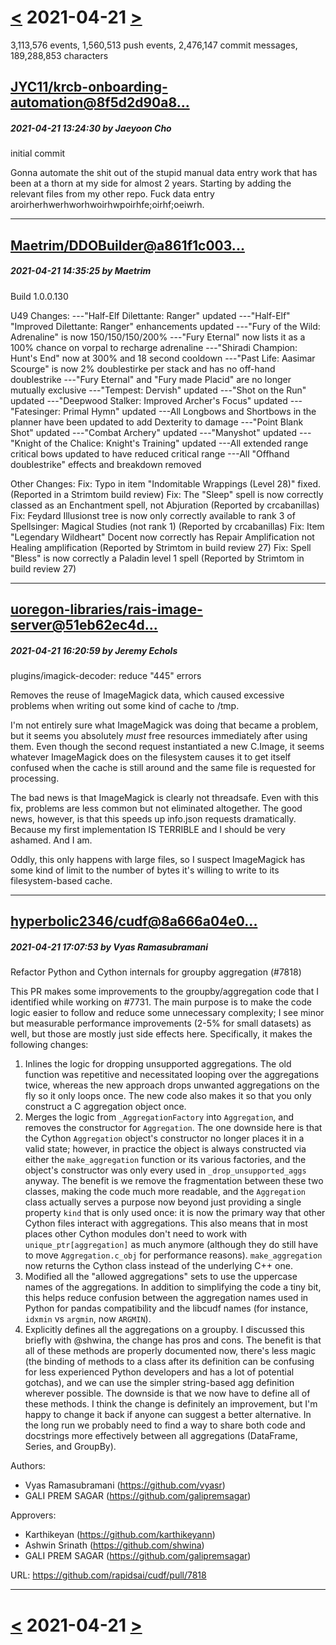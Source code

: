 # [<](2021-04-20.md) 2021-04-21 [>](2021-04-22.md)

3,113,576 events, 1,560,513 push events, 2,476,147 commit messages, 189,288,853 characters


## [JYC11/krcb-onboarding-automation@8f5d2d90a8...](https://github.com/JYC11/krcb-onboarding-automation/commit/8f5d2d90a8932cd0c08cdbaff50f2b2bb32158e4)
##### 2021-04-21 13:24:30 by Jaeyoon Cho

initial commit

Gonna automate the shit out of the stupid manual data entry work that has been at a thorn at my side for almost 2 years. Starting by adding the relevant files from my other repo. Fuck data entry aroirherhwerhworhwoirhwpoirhfe;oirhf;oeiwrh.

---
## [Maetrim/DDOBuilder@a861f1c003...](https://github.com/Maetrim/DDOBuilder/commit/a861f1c0034e277712660af83f373eca6ea1496e)
##### 2021-04-21 14:35:25 by Maetrim

Build 1.0.0.130

U49 Changes:
---"Half-Elf Dilettante: Ranger" updated
---"Half-Elf" "Improved Dilettante: Ranger" enhancements updated
---"Fury of the Wild: Adrenaline" is now 150/150/150/200%
---"Fury Eternal" now lists it as a 100% chance on vorpal to recharge adrenaline
---"Shiradi Champion: Hunt's End" now at 300% and 18 second cooldown
---"Past Life: Aasimar Scourge" is now 2% doublestirke per stack and has no off-hand doublestrike
---"Fury Eternal" and "Fury made Placid" are no longer mutually exclusive
---"Tempest: Dervish" updated
---"Shot on the Run" updated
---"Deepwood Stalker: Improved Archer's Focus" updated
---"Fatesinger: Primal Hymn" updated
---All Longbows and Shortbows in the planner have been updated to add Dexterity to damage
---"Point Blank Shot" updated
---"Combat Archery" updated
---"Manyshot" updated
---"Knight of the Chalice: Knight's Training" updated
---All extended range critical bows updated to have reduced critical range
---All "Offhand doublestrike" effects and breakdown removed

Other Changes:
Fix: Typo in item "Indomitable Wrappings (Level 28)" fixed. (Reported in a Strimtom build review)
Fix: The "Sleep" spell is now correctly classed as an Enchantment spell, not Abjuration (Reported by crcabanillas)
Fix: Feydard Illusionst tree is now only correctly available to rank 3 of Spellsinger: Magical Studies (not rank 1) (Reported by crcabanillas)
Fix: Item "Legendary Wildheart" Docent now correctly has Repair Amplification not Healing amplification (Reported by Strimtom in build review 27)
Fix: Spell "Bless" is now correctly a Paladin level 1 spell (Reported by Strimtom in build review 27)

---
## [uoregon-libraries/rais-image-server@51eb62ec4d...](https://github.com/uoregon-libraries/rais-image-server/commit/51eb62ec4de194652dea41d8ba39386922b39f2f)
##### 2021-04-21 16:20:59 by Jeremy Echols

plugins/imagick-decoder: reduce "445" errors

Removes the reuse of ImageMagick data, which caused excessive problems
when writing out some kind of cache to /tmp.

I'm not entirely sure what ImageMagick was doing that became a problem,
but it seems you absolutely *must* free resources immediately after
using them.  Even though the second request instantiated a new C.Image,
it seems whatever ImageMagick does on the filesystem causes it to get
itself confused when the cache is still around and the same file is
requested for processing.

The bad news is that ImageMagick is clearly not threadsafe.  Even with
this fix, problems are less common but not eliminated altogether.  The
good news, however, is that this speeds up info.json requests
dramatically.  Because my first implementation IS TERRIBLE and I should
be very ashamed.  And I am.

Oddly, this only happens with large files, so I suspect ImageMagick has
some kind of limit to the number of bytes it's willing to write to its
filesystem-based cache.

---
## [hyperbolic2346/cudf@8a666a04e0...](https://github.com/hyperbolic2346/cudf/commit/8a666a04e0123744eb259d88ac4c04b0b6de4303)
##### 2021-04-21 17:07:53 by Vyas Ramasubramani

Refactor Python and Cython internals for groupby aggregation (#7818)

This PR makes some improvements to the groupby/aggregation code that I identified while working on #7731. The main purpose is to make the code logic easier to follow and reduce some unnecessary complexity; I see minor but measurable performance improvements (2-5% for small datasets) as well, but those are mostly just side effects here. Specifically, it makes the following changes:

1. Inlines the logic for dropping unsupported aggregations. The old function was repetitive and necessitated looping over the aggregations twice, whereas the new approach drops unwanted aggregations on the fly so it only loops once. The new code also makes it so that you only construct a C aggregation object once.
2. Merges the logic from `_AggregationFactory` into `Aggregation`, and removes the constructor for `Aggregation`. The one downside here is that the Cython `Aggregation` object's constructor no longer places it in a valid state; however, in practice the object is always constructed via either the `make_aggregation` function or its various factories, and the object's constructor was only every used in `_drop_unsupported_aggs` anyway. The benefit is we remove the fragmentation between these two classes, making the code much more readable, and the `Aggregation` class actually serves a purpose now beyond just providing a single property `kind` that is only used once: it is now the primary way that other Cython files interact with aggregations. This also means that in most places other Cython modules don't need to work with `unique_ptr[aggregation]` as much anymore (although they do still have to move `Aggregation.c_obj` for performance reasons). `make_aggregation` now returns the Cython class instead of the underlying C++ one.
3. Modified all the "allowed aggregations" sets to use the uppercase names of the aggregations. In addition to simplifying the code a tiny bit, this helps reduce confusion between the aggregation names used in Python for pandas compatibility and the libcudf names (for instance, `idxmin` vs `argmin`, now `ARGMIN`).
4. Explicitly defines all the aggregations on a groupby. I discussed this briefly with @shwina, the change has pros and cons. The benefit is that all of these methods are properly documented now, there's less magic (the binding of methods to a class after its definition can be confusing for less experienced Python developers and has a lot of potential gotchas), and we can use the simpler string-based agg definition wherever possible. The downside is that we now have to define all of these methods. I think the change is definitely an improvement, but I'm happy to change it back if anyone can suggest a better alternative. In the long run we probably need to find a way to share both code and docstrings more effectively between all aggregations (DataFrame, Series, and GroupBy).

Authors:
  - Vyas Ramasubramani (https://github.com/vyasr)
  - GALI PREM SAGAR (https://github.com/galipremsagar)

Approvers:
  - Karthikeyan (https://github.com/karthikeyann)
  - Ashwin Srinath (https://github.com/shwina)
  - GALI PREM SAGAR (https://github.com/galipremsagar)

URL: https://github.com/rapidsai/cudf/pull/7818

---

# [<](2021-04-20.md) 2021-04-21 [>](2021-04-22.md)


